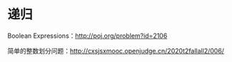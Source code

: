 # 递归

Boolean Expressions：http://poj.org/problem?id=2106

简单的整数划分问题：http://cxsjsxmooc.openjudge.cn/2020t2fallall2/006/



